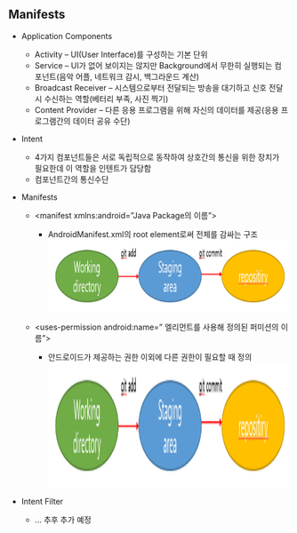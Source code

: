 ## **Manifests**
 - Application Components
	 - Activity
	 	 – UI(User Interface)를 구성하는 기본 단위
	 - Service
	 	 – UI가 없어 보이지는 않지만 Background에서 무한히 실행되는 컴포넌트(음악 어플, 네트워크 감시, 백그라운드 계산)
	 - Broadcast Receiver
	 	 – 시스템으로부터 전달되는 방송을 대기하고 신호 전달시 수신하는 역할(베터리 부족, 사진 찍기)
	 - Content Provider
	 	 – 다른 응용 프로그램을 위해 자신의 데이터를 제공(응용 프로그램간의 데이터 공유 수단)
 - Intent
	 - 4가지 컴포넌트들은 서로 독립적으로 동작하여 상호간의 통신을 위한 장치가 필요한데 이 역할을 인텐트가 담당함
	 - 컴포넌트간의 통신수단

 - Manifests
	 - <manifest xmlns:android=”Java Package의 이름”> 
		 - AndroidManifest.xml의 root element로써 전체를 감싸는 구조
<img width="900" height="130" src="../image/git_flow.png"></img>

	 - <uses-permission android:name=”<permission> 엘리먼트를 사용해 정의된 퍼미션의 이름”>
		 - 안드로이드가 제공하는 권한 이외에 다른 권한이 필요할 때 정의
<img width="900" height="225" src="image/git_flow.png"></img>
 
 - Intent Filter
	 - ... 추후 추가 예정